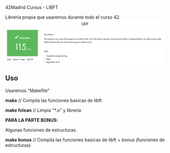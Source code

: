 42Madrid Cursus - LIBFT

Libreria propia que usaremos durante todo el curso 42.
![libft](./115:100.png)

## Uso

Usaremos "Makefile"

**make** //
Compila las funciones basicas de libft

**make fclean** //
Limpia "*.o" y libreria

**PARA LA PARTE BONUS:**

Algunas funciones de estructuras.

**make bonus** //
Compila las funciones basicas de libft + bonus (funciones de estructuras)
